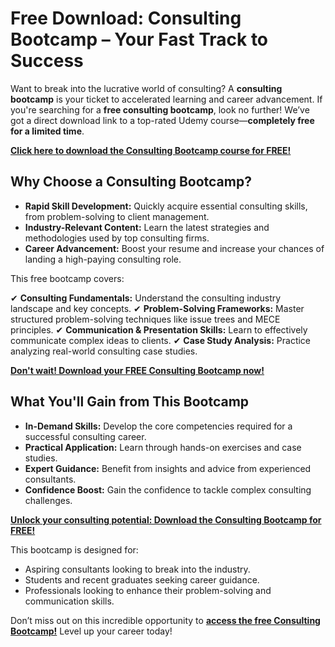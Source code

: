 # Free Download: Consulting Bootcamp – Your Fast Track to Success

Want to break into the lucrative world of consulting? A **consulting bootcamp** is your ticket to accelerated learning and career advancement. If you're searching for a **free consulting bootcamp**, look no further! We’ve got a direct download link to a top-rated Udemy course—**completely free for a limited time**.

[**Click here to download the Consulting Bootcamp course for FREE!**](https://udemywork.com/consulting-bootcamp)

## Why Choose a Consulting Bootcamp?

*   **Rapid Skill Development:** Quickly acquire essential consulting skills, from problem-solving to client management.
*   **Industry-Relevant Content:** Learn the latest strategies and methodologies used by top consulting firms.
*   **Career Advancement:** Boost your resume and increase your chances of landing a high-paying consulting role.

This free bootcamp covers:

✔ **Consulting Fundamentals:** Understand the consulting industry landscape and key concepts.
✔ **Problem-Solving Frameworks:** Master structured problem-solving techniques like issue trees and MECE principles.
✔ **Communication & Presentation Skills:** Learn to effectively communicate complex ideas to clients.
✔ **Case Study Analysis:** Practice analyzing real-world consulting case studies.

[**Don't wait! Download your FREE Consulting Bootcamp now!**](https://udemywork.com/consulting-bootcamp)

## What You'll Gain from This Bootcamp

*   **In-Demand Skills:** Develop the core competencies required for a successful consulting career.
*   **Practical Application:** Learn through hands-on exercises and case studies.
*   **Expert Guidance:** Benefit from insights and advice from experienced consultants.
*   **Confidence Boost:** Gain the confidence to tackle complex consulting challenges.

[**Unlock your consulting potential: Download the Consulting Bootcamp for FREE!**](https://udemywork.com/consulting-bootcamp)

This bootcamp is designed for:

*   Aspiring consultants looking to break into the industry.
*   Students and recent graduates seeking career guidance.
*   Professionals looking to enhance their problem-solving and communication skills.

Don’t miss out on this incredible opportunity to **[access the free Consulting Bootcamp!](https://udemywork.com/consulting-bootcamp)** Level up your career today!

